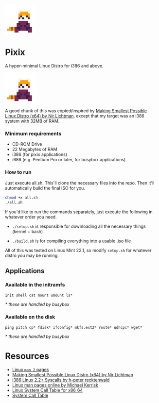 <img style="min-width: 100px; image-rendering: pixelated" src="images/pixix.png">

# Pixix
A hyper-minimal Linux Distro for i386 and above.

<img style="min-width: 100px; image-rendering: pixelated" src="images/pixix.png">

A good chunk of this was copied/inspired by [Making Smallest Possible Linux Distro (x64) by Nir Lichtman](https://www.youtube.com/watch?v=u2Juz5sQyYQ),
except that my target was an i386 system with 32MB of RAM.

### Minimum requirements
- CD-ROM Drive
- 22 Megabytes of RAM
- i386 (for pixix applications)
- i686 (e.g. Pentium Pro or later, for busybox applications)

### How to run
Just execute all.sh. This'll clone the necessary files into the repo.
Then it'll automatically build the final ISO for you.
```bash
chmod +x all.sh
./all.sh
```

If you'd like to run the commands separately, just execute the following in whatever order you need.

- `./setup.sh` is responsible for downloading all the necessary things (kernel + bash)

- `./build.sh` is for compiling everything into a usable .iso file

All of this was tested on Linux Mint 22.1, so modify `setup.sh` for whatever distro you may be running.

## Applications
### Available in the initramfs
```
init shell cat mount umount ls*
```
*\* these are handled by busybox*

### Available on the disk
```
ping pitch cp* fdisk* ifconfig* mkfs.ext2* route* udhcpc* wget*
```
*\* these are handled by busybox*

# Resources
- [Linux `man 2` pages](https://linux.die.net/man/2/)
- [Making Smallest Possible Linux Distro (x64) by Nir Lichtman](https://youtu.be/u2Juz5sQyYQ)
- [i386 Linux 2.2+ Syscalls by h-peter recktenwald](https://www.lxhp.in-berlin.de/lhpsysc1.html)
- [Linux man pages online by Michael Kerrisk](https://www.man7.org/linux/man-pages)
- [Linux System Call Table for x86_64](https://blog.rchapman.org/posts/Linux_System_Call_Table_for_x86_64/)
- [System Call Table](https://web.archive.org/web/20160213015253/http://docs.cs.up.ac.za/programming/asm/derick_tut/syscalls.html)